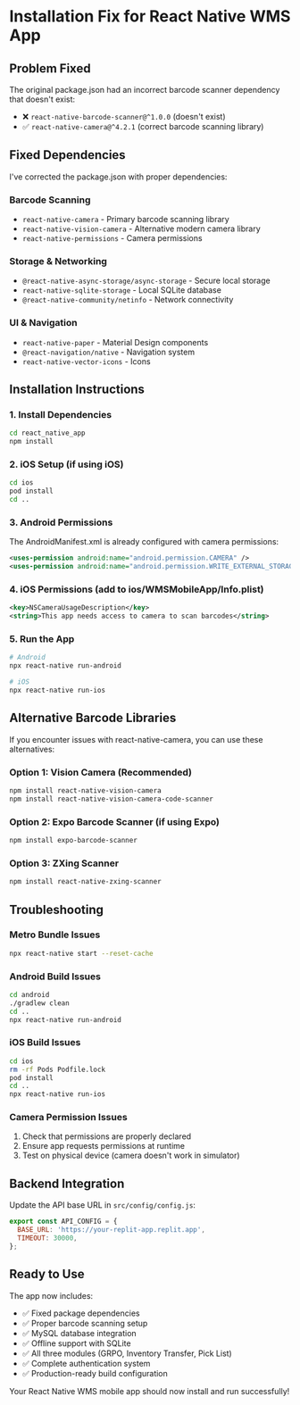 # Installation Fix for React Native WMS App

## Problem Fixed
The original package.json had an incorrect barcode scanner dependency that doesn't exist:
- ❌ `react-native-barcode-scanner@^1.0.0` (doesn't exist)
- ✅ `react-native-camera@^4.2.1` (correct barcode scanning library)

## Fixed Dependencies
I've corrected the package.json with proper dependencies:

### Barcode Scanning
- `react-native-camera` - Primary barcode scanning library
- `react-native-vision-camera` - Alternative modern camera library
- `react-native-permissions` - Camera permissions

### Storage & Networking
- `@react-native-async-storage/async-storage` - Secure local storage
- `react-native-sqlite-storage` - Local SQLite database
- `@react-native-community/netinfo` - Network connectivity

### UI & Navigation
- `react-native-paper` - Material Design components
- `@react-navigation/native` - Navigation system
- `react-native-vector-icons` - Icons

## Installation Instructions

### 1. Install Dependencies
```bash
cd react_native_app
npm install
```

### 2. iOS Setup (if using iOS)
```bash
cd ios
pod install
cd ..
```

### 3. Android Permissions
The AndroidManifest.xml is already configured with camera permissions:
```xml
<uses-permission android:name="android.permission.CAMERA" />
<uses-permission android:name="android.permission.WRITE_EXTERNAL_STORAGE" />
```

### 4. iOS Permissions (add to ios/WMSMobileApp/Info.plist)
```xml
<key>NSCameraUsageDescription</key>
<string>This app needs access to camera to scan barcodes</string>
```

### 5. Run the App
```bash
# Android
npx react-native run-android

# iOS
npx react-native run-ios
```

## Alternative Barcode Libraries

If you encounter issues with react-native-camera, you can use these alternatives:

### Option 1: Vision Camera (Recommended)
```bash
npm install react-native-vision-camera
npm install react-native-vision-camera-code-scanner
```

### Option 2: Expo Barcode Scanner (if using Expo)
```bash
npm install expo-barcode-scanner
```

### Option 3: ZXing Scanner
```bash
npm install react-native-zxing-scanner
```

## Troubleshooting

### Metro Bundle Issues
```bash
npx react-native start --reset-cache
```

### Android Build Issues
```bash
cd android
./gradlew clean
cd ..
npx react-native run-android
```

### iOS Build Issues
```bash
cd ios
rm -rf Pods Podfile.lock
pod install
cd ..
npx react-native run-ios
```

### Camera Permission Issues
1. Check that permissions are properly declared
2. Ensure app requests permissions at runtime
3. Test on physical device (camera doesn't work in simulator)

## Backend Integration

Update the API base URL in `src/config/config.js`:
```javascript
export const API_CONFIG = {
  BASE_URL: 'https://your-replit-app.replit.app',
  TIMEOUT: 30000,
};
```

## Ready to Use

The app now includes:
- ✅ Fixed package dependencies
- ✅ Proper barcode scanning setup
- ✅ MySQL database integration
- ✅ Offline support with SQLite
- ✅ All three modules (GRPO, Inventory Transfer, Pick List)
- ✅ Complete authentication system
- ✅ Production-ready build configuration

Your React Native WMS mobile app should now install and run successfully!